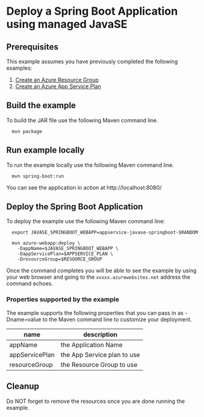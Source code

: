 
# Deploy a Spring Boot Application using managed JavaSE

## Prerequisites

This example assumes you have previously completed the following examples:

1. [Create an Azure Resource Group](../../group/create/)
1. [Create an Azure App Service Plan](../../appservice/create-plan/)

<!-- workflow.include(0 4 * * 1) -->
<!-- workflow.include(../create-plan/README.md) -->

## Build the example

To build the JAR file use the following Maven command line.

<!-- workflow.run() 

cd appservice/javase-springboot

  -->


````shell
  mvn package
````

## Run example locally

To run the example locally use the following Maven command line.

<!-- workflow.skip() -->
````shell
  mvn spring-boot:run
````

You can see the application in action at http://localhost:8080/

## Deploy the Spring Boot Application

To deploy the example use the following Maven command line:

````shell
  export JAVASE_SPRINGBOOT_WEBAPP=appservice-javase-springboot-$RANDOM

  mvn azure-webapp:deploy \
    -DappName=$JAVASE_SPRINGBOOT_WEBAPP \
    -DappServicePlan=$APPSERVICE_PLAN \
    -DresourceGroup=$RESOURCE_GROUP
````

<!-- workflow.run()

cd ../..

  -->

Once the command completes you will be able to see the example by using your 
web browser and going to the ```xxxxx.azurewebsites.net``` address the command
echoes.

<!-- workflow.directOnly() 

export RESULT=$(az webapp show --resource-group $RESOURCE_GROUP --name $JAVASE_SPRINGBOOT_WEBAPP --output tsv --query state)
if [[ "$RESULT" != Running ]]; then
  echo 'Web application is NOT running'
  az group delete --name $RESOURCE_GROUP --yes || true
  exit 1
fi

export URL=https://$(az webapp show --resource-group $RESOURCE_GROUP --name $JAVASE_SPRINGBOOT_WEBAPP --output tsv --query defaultHostName)
export RESULT=$(curl $URL)

az group delete --name $RESOURCE_GROUP --yes || true

if [[ "$RESULT" != *"Hello World"* ]]; then
  echo "Response did not contain 'Hello World'"
  exit 1
fi

  -->

### Properties supported by the example

The example supports the following properties that you can pass in as
-Dname=value to the Maven command line to customize your deployment.

| name                   | description                  |
|------------------------|------------------------------|
| appName                | the Application Name         |
| appServicePlan         | the App Service plan to use  |
| resourceGroup          | the Resource Group to use    |

## Cleanup

Do NOT forget to remove the resources once you are done running the example.
